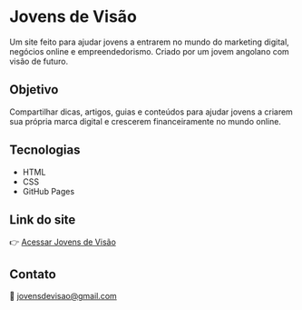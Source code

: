 # Jovens de Visão

Um site feito para ajudar jovens a entrarem no mundo do marketing digital, negócios online e empreendedorismo. Criado por um jovem angolano com visão de futuro.

## Objetivo

Compartilhar dicas, artigos, guias e conteúdos para ajudar jovens a criarem sua própria marca digital e crescerem financeiramente no mundo online.

## Tecnologias

* HTML
* CSS
* GitHub Pages

## Link do site

👉 [Acessar Jovens de Visão](https://jovemceo.github.io/jovensdevisao-site)

## Contato

📧 [jovensdevisao@gmail.com](mailto:jovensdevisao@gmail.com)
